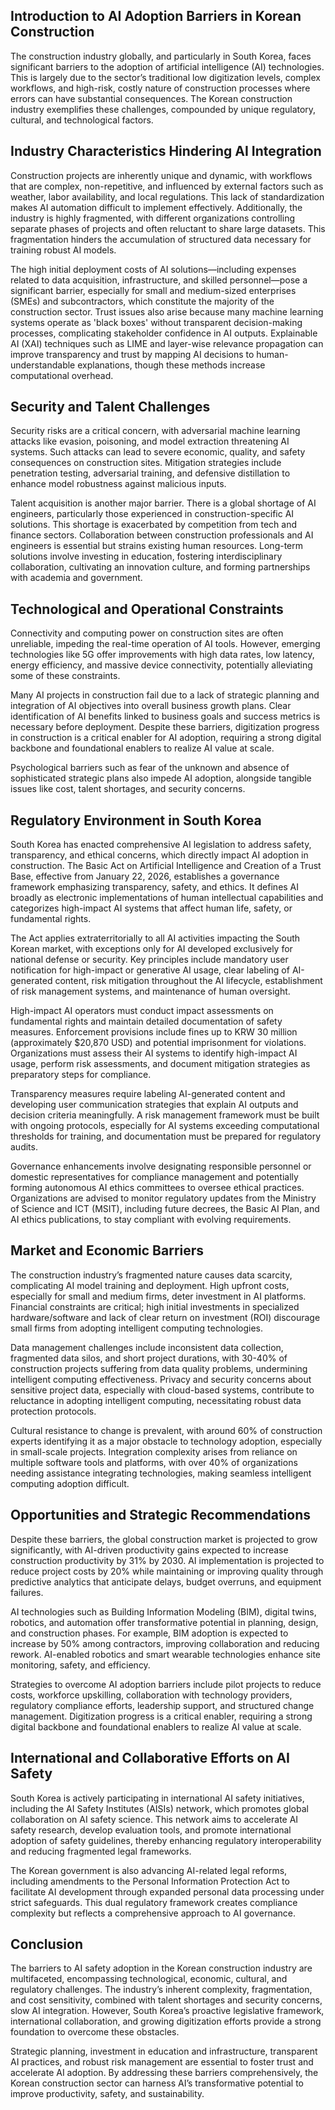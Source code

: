 ## Introduction to AI Adoption Barriers in Korean Construction
The construction industry globally, and particularly in South Korea, faces significant barriers to the adoption of artificial intelligence (AI) technologies. This is largely due to the sector’s traditional low digitization levels, complex workflows, and high-risk, costly nature of construction processes where errors can have substantial consequences. The Korean construction industry exemplifies these challenges, compounded by unique regulatory, cultural, and technological factors.

## Industry Characteristics Hindering AI Integration
Construction projects are inherently unique and dynamic, with workflows that are complex, non-repetitive, and influenced by external factors such as weather, labor availability, and local regulations. This lack of standardization makes AI automation difficult to implement effectively. Additionally, the industry is highly fragmented, with different organizations controlling separate phases of projects and often reluctant to share large datasets. This fragmentation hinders the accumulation of structured data necessary for training robust AI models.

The high initial deployment costs of AI solutions—including expenses related to data acquisition, infrastructure, and skilled personnel—pose a significant barrier, especially for small and medium-sized enterprises (SMEs) and subcontractors, which constitute the majority of the construction sector. Trust issues also arise because many machine learning systems operate as 'black boxes' without transparent decision-making processes, complicating stakeholder confidence in AI outputs. Explainable AI (XAI) techniques such as LIME and layer-wise relevance propagation can improve transparency and trust by mapping AI decisions to human-understandable explanations, though these methods increase computational overhead.

## Security and Talent Challenges
Security risks are a critical concern, with adversarial machine learning attacks like evasion, poisoning, and model extraction threatening AI systems. Such attacks can lead to severe economic, quality, and safety consequences on construction sites. Mitigation strategies include penetration testing, adversarial training, and defensive distillation to enhance model robustness against malicious inputs.

Talent acquisition is another major barrier. There is a global shortage of AI engineers, particularly those experienced in construction-specific AI solutions. This shortage is exacerbated by competition from tech and finance sectors. Collaboration between construction professionals and AI engineers is essential but strains existing human resources. Long-term solutions involve investing in education, fostering interdisciplinary collaboration, cultivating an innovation culture, and forming partnerships with academia and government.

## Technological and Operational Constraints
Connectivity and computing power on construction sites are often unreliable, impeding the real-time operation of AI tools. However, emerging technologies like 5G offer improvements with high data rates, low latency, energy efficiency, and massive device connectivity, potentially alleviating some of these constraints.

Many AI projects in construction fail due to a lack of strategic planning and integration of AI objectives into overall business growth plans. Clear identification of AI benefits linked to business goals and success metrics is necessary before deployment. Despite these barriers, digitization progress in construction is a critical enabler for AI adoption, requiring a strong digital backbone and foundational enablers to realize AI value at scale.

Psychological barriers such as fear of the unknown and absence of sophisticated strategic plans also impede AI adoption, alongside tangible issues like cost, talent shortages, and security concerns.

## Regulatory Environment in South Korea
South Korea has enacted comprehensive AI legislation to address safety, transparency, and ethical concerns, which directly impact AI adoption in construction. The Basic Act on Artificial Intelligence and Creation of a Trust Base, effective from January 22, 2026, establishes a governance framework emphasizing transparency, safety, and ethics. It defines AI broadly as electronic implementations of human intellectual capabilities and categorizes high-impact AI systems that affect human life, safety, or fundamental rights.

The Act applies extraterritorially to all AI activities impacting the South Korean market, with exceptions only for AI developed exclusively for national defense or security. Key principles include mandatory user notification for high-impact or generative AI usage, clear labeling of AI-generated content, risk mitigation throughout the AI lifecycle, establishment of risk management systems, and maintenance of human oversight.

High-impact AI operators must conduct impact assessments on fundamental rights and maintain detailed documentation of safety measures. Enforcement provisions include fines up to KRW 30 million (approximately $20,870 USD) and potential imprisonment for violations. Organizations must assess their AI systems to identify high-impact AI usage, perform risk assessments, and document mitigation strategies as preparatory steps for compliance.

Transparency measures require labeling AI-generated content and developing user communication strategies that explain AI outputs and decision criteria meaningfully. A risk management framework must be built with ongoing protocols, especially for AI systems exceeding computational thresholds for training, and documentation must be prepared for regulatory audits.

Governance enhancements involve designating responsible personnel or domestic representatives for compliance management and potentially forming autonomous AI ethics committees to oversee ethical practices. Organizations are advised to monitor regulatory updates from the Ministry of Science and ICT (MSIT), including future decrees, the Basic AI Plan, and AI ethics publications, to stay compliant with evolving requirements.

## Market and Economic Barriers
The construction industry’s fragmented nature causes data scarcity, complicating AI model training and deployment. High upfront costs, especially for small and medium firms, deter investment in AI platforms. Financial constraints are critical; high initial investments in specialized hardware/software and lack of clear return on investment (ROI) discourage small firms from adopting intelligent computing technologies.

Data management challenges include inconsistent data collection, fragmented data silos, and short project durations, with 30-40% of construction projects suffering from data quality problems, undermining intelligent computing effectiveness. Privacy and security concerns about sensitive project data, especially with cloud-based systems, contribute to reluctance in adopting intelligent computing, necessitating robust data protection protocols.

Cultural resistance to change is prevalent, with around 60% of construction experts identifying it as a major obstacle to technology adoption, especially in small-scale projects. Integration complexity arises from reliance on multiple software tools and platforms, with over 40% of organizations needing assistance integrating technologies, making seamless intelligent computing adoption difficult.

## Opportunities and Strategic Recommendations
Despite these barriers, the global construction market is projected to grow significantly, with AI-driven productivity gains expected to increase construction productivity by 31% by 2030. AI implementation is projected to reduce project costs by 20% while maintaining or improving quality through predictive analytics that anticipate delays, budget overruns, and equipment failures.

AI technologies such as Building Information Modeling (BIM), digital twins, robotics, and automation offer transformative potential in planning, design, and construction phases. For example, BIM adoption is expected to increase by 50% among contractors, improving collaboration and reducing rework. AI-enabled robotics and smart wearable technologies enhance site monitoring, safety, and efficiency.

Strategies to overcome AI adoption barriers include pilot projects to reduce costs, workforce upskilling, collaboration with technology providers, regulatory compliance efforts, leadership support, and structured change management. Digitization progress is a critical enabler, requiring a strong digital backbone and foundational enablers to realize AI value at scale.

## International and Collaborative Efforts on AI Safety
South Korea is actively participating in international AI safety initiatives, including the AI Safety Institutes (AISIs) network, which promotes global collaboration on AI safety science. This network aims to accelerate AI safety research, develop evaluation tools, and promote international adoption of safety guidelines, thereby enhancing regulatory interoperability and reducing fragmented legal frameworks.

The Korean government is also advancing AI-related legal reforms, including amendments to the Personal Information Protection Act to facilitate AI development through expanded personal data processing under strict safeguards. This dual regulatory framework creates compliance complexity but reflects a comprehensive approach to AI governance.

## Conclusion
The barriers to AI safety adoption in the Korean construction industry are multifaceted, encompassing technological, economic, cultural, and regulatory challenges. The industry’s inherent complexity, fragmentation, and cost sensitivity, combined with talent shortages and security concerns, slow AI integration. However, South Korea’s proactive legislative framework, international collaboration, and growing digitization efforts provide a strong foundation to overcome these obstacles.

Strategic planning, investment in education and infrastructure, transparent AI practices, and robust risk management are essential to foster trust and accelerate AI adoption. By addressing these barriers comprehensively, the Korean construction sector can harness AI’s transformative potential to improve productivity, safety, and sustainability.